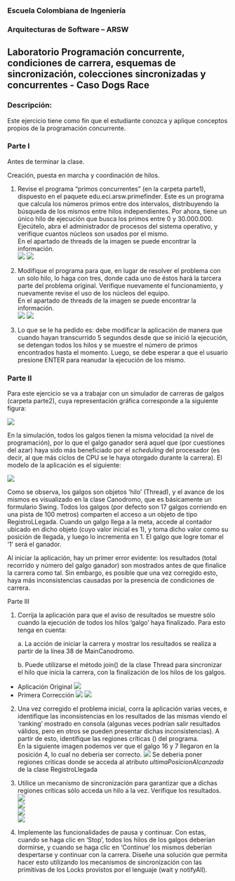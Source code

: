 
### Escuela Colombiana de Ingeniería

### Arquitecturas de Software – ARSW
## Laboratorio Programación concurrente, condiciones de carrera, esquemas de sincronización, colecciones sincronizadas y concurrentes - Caso Dogs Race

### Descripción:
Este ejercicio tiene como fin que el estudiante conozca y aplique conceptos propios de la programación concurrente.

### Parte I 
Antes de terminar la clase.

Creación, puesta en marcha y coordinación de hilos.

1. Revise el programa “primos concurrentes” (en la carpeta parte1), dispuesto en el paquete edu.eci.arsw.primefinder. Este es un programa que calcula los números primos entre dos intervalos, distribuyendo la búsqueda de los mismos entre hilos independientes. Por ahora, tiene un único hilo de ejecución que busca los primos entre 0 y 30.000.000. Ejecútelo, abra el administrador de procesos del sistema operativo, y verifique cuantos núcleos son usados por el mismo.  
En el apartado de threads de la imagen se puede encontrar la información.  
![](./img/parte1/1ThreadCode.PNG)
![](./img/parte1/1Thread.PNG)

2. Modifique el programa para que, en lugar de resolver el problema con un solo hilo, lo haga con tres, donde cada uno de éstos hará la tarcera parte del problema original. Verifique nuevamente el funcionamiento, y nuevamente revise el uso de los núcleos del equipo.  
En el apartado de threads de la imagen se puede encontrar la información.  
![](./img/parte1/3ThreadsCode.PNG)
![](./img/parte1/3Threads.PNG)

3. Lo que se le ha pedido es: debe modificar la aplicación de manera que cuando hayan transcurrido 5 segundos desde que se inició la ejecución, se detengan todos los hilos y se muestre el número de primos encontrados hasta el momento. Luego, se debe esperar a que el usuario presione ENTER para reanudar la ejecución de los mismo.



### Parte II 


Para este ejercicio se va a trabajar con un simulador de carreras de galgos (carpeta parte2), cuya representación gráfica corresponde a la siguiente figura:

![](./img/media/image1.png)

En la simulación, todos los galgos tienen la misma velocidad (a nivel de programación), por lo que el galgo ganador será aquel que (por cuestiones del azar) haya sido más beneficiado por el *scheduling* del
procesador (es decir, al que más ciclos de CPU se le haya otorgado durante la carrera). El modelo de la aplicación es el siguiente:

![](./img/media/image2.png)

Como se observa, los galgos son objetos ‘hilo’ (Thread), y el avance de los mismos es visualizado en la clase Canodromo, que es básicamente un formulario Swing. Todos los galgos (por defecto son 17 galgos corriendo en una pista de 100 metros) comparten el acceso a un objeto de tipo
RegistroLLegada. Cuando un galgo llega a la meta, accede al contador ubicado en dicho objeto (cuyo valor inicial es 1), y toma dicho valor como su posición de llegada, y luego lo incrementa en 1. El galgo que
logre tomar el ‘1’ será el ganador.

Al iniciar la aplicación, hay un primer error evidente: los resultados (total recorrido y número del galgo ganador) son mostrados antes de que finalice la carrera como tal. Sin embargo, es posible que una vez corregido esto, haya más inconsistencias causadas por la presencia de condiciones de carrera.

Parte III

1.  Corrija la aplicación para que el aviso de resultados se muestre
    sólo cuando la ejecución de todos los hilos ‘galgo’ haya finalizado.
    Para esto tenga en cuenta:

    a.  La acción de iniciar la carrera y mostrar los resultados se realiza a partir de la línea 38 de MainCanodromo.

    b.  Puede utilizarse el método join() de la clase Thread para sincronizar el hilo que inicia la carrera, con la finalización de los hilos de los galgos.  
* Aplicación Original
![](./img/parte2/Inicial.png)
* Primera Corrección
![](./img/parte2/code1.png)
![](./img/parte2/Punto1.png)

2.  Una vez corregido el problema inicial, corra la aplicación varias veces, e identifique las inconsistencias en los resultados de las mismas viendo el ‘ranking’ mostrado en consola (algunas veces podrían salir resultados válidos, pero en otros se pueden presentar dichas inconsistencias). A partir de esto, identifique las regiones críticas () del programa.  
En la siguiente imagen podemos ver que el galgo 16 y 7 llegaron en la posición 4, lo cual no deberia ser correcto.
![](./img/parte2/Punto1.png)
Se deberia poner regiones criticas donde se acceda al atributo *ultimaPosicionAlcanzada* de la clase RegistroLlegada
3.  Utilice un mecanismo de sincronización para garantizar que a dichas regiones críticas sólo acceda un hilo a la vez. Verifique los resultados.
![](./img/parte2/code21.png)    
![](./img/parte2/code22.png)  
![](./img/parte2/code23.png)  
![](./img/parte2/Punto2.png)  


4.  Implemente las funcionalidades de pausa y continuar. Con estas, cuando se haga clic en ‘Stop’, todos los hilos de los galgos deberían dormirse, y cuando se haga clic en ‘Continue’ los mismos deberían despertarse y continuar con la carrera. Diseñe una solución que permita hacer esto utilizando los mecanismos de sincronización con las primitivas de los Locks provistos por el lenguaje (wait y notifyAll).

